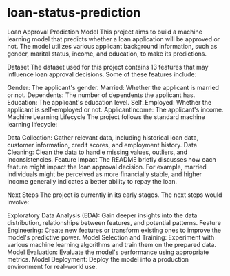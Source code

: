 # loan-status-prediction
Loan Approval Prediction Model
This project aims to build a machine learning model that predicts whether a loan application will be approved or not. The model utilizes various applicant background information, such as gender, marital status, income, and education, to make its predictions.

Dataset
The dataset used for this project contains 13 features that may influence loan approval decisions. Some of these features include:

Gender: The applicant's gender.
Married: Whether the applicant is married or not.
Dependents: The number of dependents the applicant has.
Education: The applicant's education level.
Self_Employed: Whether the applicant is self-employed or not.
ApplicantIncome: The applicant's income.
Machine Learning Lifecycle
The project follows the standard machine learning lifecycle:

Data Collection: Gather relevant data, including historical loan data, customer information, credit scores, and employment history.
Data Cleaning: Clean the data to handle missing values, outliers, and inconsistencies.
Feature Impact
The README briefly discusses how each feature might impact the loan approval decision. For example, married individuals might be perceived as more financially stable, and higher income generally indicates a better ability to repay the loan.

Next Steps
The project is currently in its early stages. The next steps would involve:

Exploratory Data Analysis (EDA): Gain deeper insights into the data distribution, relationships between features, and potential patterns.
Feature Engineering: Create new features or transform existing ones to improve the model's predictive power.
Model Selection and Training: Experiment with various machine learning algorithms and train them on the prepared data.
Model Evaluation: Evaluate the model's performance using appropriate metrics.
Model Deployment: Deploy the model into a production environment for real-world use.
